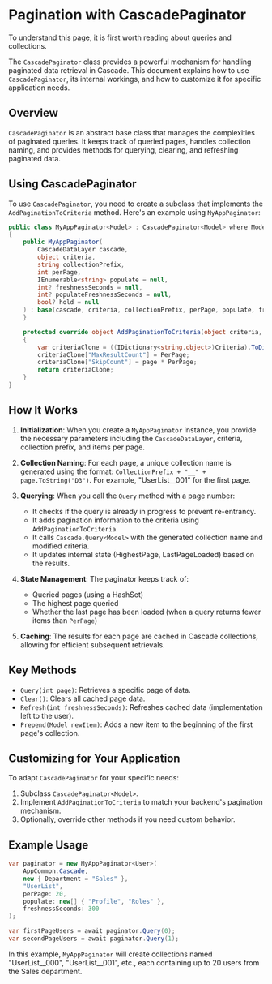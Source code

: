 # Pagination with CascadePaginator

To understand this page, it is first worth reading about queries and collections.

The `CascadePaginator` class provides a powerful mechanism for handling paginated data retrieval in Cascade. This document explains how to use `CascadePaginator`, its internal workings, and how to customize it for specific application needs.

## Overview

`CascadePaginator` is an abstract base class that manages the complexities of paginated queries. It keeps track of queried pages, handles collection naming, and provides methods for querying, clearing, and refreshing paginated data.

## Using CascadePaginator

To use `CascadePaginator`, you need to create a subclass that implements the `AddPaginationToCriteria` method. Here's an example using `MyAppPaginator`:

```csharp
public class MyAppPaginator<Model> : CascadePaginator<Model> where Model : class
{
    public MyAppPaginator(
        CascadeDataLayer cascade,
        object criteria,
        string collectionPrefix,
        int perPage,
        IEnumerable<string> populate = null, 
        int? freshnessSeconds = null,
        int? populateFreshnessSeconds = null,
        bool? hold = null
    ) : base(cascade, criteria, collectionPrefix, perPage, populate, freshnessSeconds, populateFreshnessSeconds, hold) {
    }

    protected override object AddPaginationToCriteria(object criteria, int page)
    {
        var criteriaClone = ((IDictionary<string,object>)Criteria).ToDictionary(entry => entry.Key, entry => entry.Value);
        criteriaClone["MaxResultCount"] = PerPage;
        criteriaClone["SkipCount"] = page * PerPage;
        return criteriaClone;
    }
}
```

## How It Works

1. **Initialization**: When you create a `MyAppPaginator` instance, you provide the necessary parameters including the `CascadeDataLayer`, criteria, collection prefix, and items per page.

2. **Collection Naming**: For each page, a unique collection name is generated using the format: `CollectionPrefix + "__" + page.ToString("D3")`. For example, "UserList__001" for the first page.

3. **Querying**: When you call the `Query` method with a page number:
    - It checks if the query is already in progress to prevent re-entrancy.
    - It adds pagination information to the criteria using `AddPaginationToCriteria`.
    - It calls `Cascade.Query<Model>` with the generated collection name and modified criteria.
    - It updates internal state (HighestPage, LastPageLoaded) based on the results.

4. **State Management**: The paginator keeps track of:
    - Queried pages (using a HashSet)
    - The highest page queried
    - Whether the last page has been loaded (when a query returns fewer items than `PerPage`)

5. **Caching**: The results for each page are cached in Cascade collections, allowing for efficient subsequent retrievals.

## Key Methods

- `Query(int page)`: Retrieves a specific page of data.
- `Clear()`: Clears all cached page data.
- `Refresh(int freshnessSeconds)`: Refreshes cached data (implementation left to the user).
- `Prepend(Model newItem)`: Adds a new item to the beginning of the first page's collection.

## Customizing for Your Application

To adapt `CascadePaginator` for your specific needs:

1. Subclass `CascadePaginator<Model>`.
2. Implement `AddPaginationToCriteria` to match your backend's pagination mechanism.
3. Optionally, override other methods if you need custom behavior.

## Example Usage

```csharp
var paginator = new MyAppPaginator<User>(
    AppCommon.Cascade,
    new { Department = "Sales" },
    "UserList",
    perPage: 20,
    populate: new[] { "Profile", "Roles" },
    freshnessSeconds: 300
);

var firstPageUsers = await paginator.Query(0);
var secondPageUsers = await paginator.Query(1);
```

In this example, `MyAppPaginator` will create collections named "UserList__000", "UserList__001", etc., each containing up to 20 users from the Sales department.

